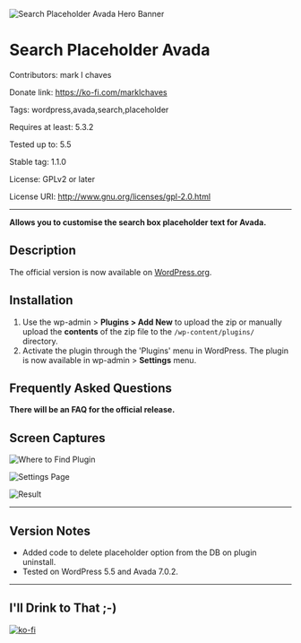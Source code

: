 ![Search Placeholder Avada Hero Banner](https://ps.w.org/search-placeholder-avada/assets/banner-1554x500.jpg)

# Search Placeholder Avada

Contributors: mark l chaves

Donate link: https://ko-fi.com/marklchaves

Tags: wordpress,avada,search,placeholder

Requires at least: 5.3.2

Tested up to: 5.5

Stable tag: 1.1.0

License: GPLv2 or later

License URI: http://www.gnu.org/licenses/gpl-2.0.html

---

**Allows you to customise the search box placeholder text for Avada.**

## Description

The official version is now available on [WordPress.org](https://wordpress.org/plugins/search-placeholder-avada/
).

## Installation

1. Use the wp-admin > **Plugins > Add New** to upload the zip or manually upload the **contents** of the zip file to the `/wp-content/plugins/` directory.
1. Activate the plugin through the 'Plugins' menu in WordPress. The plugin is now available in wp-admin > **Settings** menu.

## Frequently Asked Questions

**There will be an FAQ for the official release.**

## Screen Captures

![Where to Find Plugin](https://raw.githubusercontent.com/marklchaves/search-placeholder-avada/master/screencaptures/search-placeholder-avada-admin-menu.png "Where to find the plugin")

![Settings Page](https://raw.githubusercontent.com/marklchaves/search-placeholder-avada/master/screencaptures/search-placeholder-avada-admin-settings.png "Settings page")

![Result](https://raw.githubusercontent.com/marklchaves/search-placeholder-avada/master/screencaptures/search-placeholder-avada.jpg "Example result")

---

## Version Notes

- Added code to delete placeholder option from the DB on plugin uninstall.
- Tested on WordPress 5.5 and Avada 7.0.2.

---

## I'll Drink to That ;-)

[![ko-fi](https://www.ko-fi.com/img/githubbutton_sm.svg)](https://ko-fi.com/D1D7YARD)

